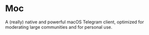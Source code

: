 # Moc
A (really) native and powerful macOS Telegram client, optimized for moderating large communities and for personal use. 
